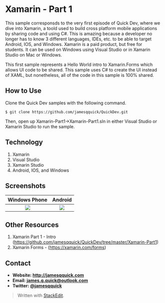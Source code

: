 **Xamarin - Part 1**
======
 This sample corresponsds to the very first episode of Quick Dev, where we dive into Xamarin, a toold used to build cross platform mobile applications by sharing code and using C#.  This is amazing because a developer no longer has to know 3 different languages, IDEs, etc. to be able to target Android, IOS, and Windows.  Xamarin is a paid product, but free for students.  It can be used on Windows using Visual Studio or in Xamarin Studio on Mac or Windows.

This first sample represents a Hello World intro to Xamarin.Forms which allows UI code to be shared.  This sample uses C# to create the UI instead of XAML, but nonetheless, all of the code in this sample is 100% shared.

## **How to Use**

Clone the Quick Dev samples with the following command.

```$ git clone https://github.com/jamesqquick/QuickDev.git ```

Then, open up Xamarin-Part1->Xamarin-Part1.sln in either Visual Studio or Xamarin Studio to run the sample.

## **Technology**

 1. Xamarin
 2. Visual Studio
 3. Xamarin Studio
 4. Android, IOS, and Windows

## **Screenshots**


Windows Phone               |  Android
:-------------------------:|:-------------------------:
![](https://lh3.googleusercontent.com/-Q4zX3wFMT9g/Vmr75kUFQcI/AAAAAAAAAJk/pzfTqEzw5ps/s0/XamarinPart1-1.PNG)  |  ![](https://lh3.googleusercontent.com/-JqQBOfFtfrc/Vmr8oKjOgXI/AAAAAAAAAJw/nNik8uuxfms/s0/XamarinPart1-2.PNG)
 

## **Other Resources**
1. Xamarin Part 1 - Intro (https://github.com/jamesqquick/QuickDev/tree/master/Xamarin-Part1)
2. Xamarin Forms - (https://xamarin.com/forms)



## **Contact** ##
* **Website: http://jamesqquick.com**
* **Email: james.q.quick@outlook.com**
* **Twitter: [@jamesqquick](https:**//**twitter.com/jamesqquick)** 


> Written with [StackEdit](https://stackedit.io/).

